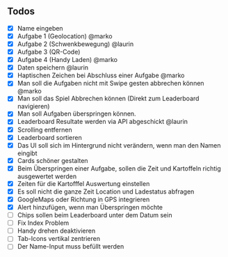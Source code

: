## Todos
- [x] Name eingeben
- [x] Aufgabe 1 (Geolocation) @marko
- [x] Aufgabe 2 (Schwenkbewegung) @laurin
- [x] Aufgabe 3 (QR-Code)
- [x] Aufgabe 4 (Handy Laden) @marko
- [x] Daten speichern @laurin
- [x] Haptischen Zeichen bei Abschluss einer Aufgabe @marko
- [x] Man soll die Aufgaben nicht mit Swipe gesten abbrechen können @marko
- [x] Man soll das Spiel Abbrechen können (Direkt zum Leaderboard navigieren) 
- [x] Man soll Aufgaben überspringen können.
- [x] Leaderboard Resultate werden via API abgeschickt @laurin
- [x] Scrolling entfernen
- [x] Leaderboard sortieren
- [x] Das UI soll sich im Hintergrund nicht verändern, wenn man den Namen eingibt
- [x] Cards schöner gestalten
- [x] Beim Überspringen einer Aufgabe, sollen die Zeit und Kartoffeln richtig ausgewertet werden
- [x] Zeiten für die Kartofffel Auswertung einstellen
- [x] Es soll nicht die ganze Zeit Location und Ladestatus abfragen
- [x] GoogleMaps oder Richtung in GPS integrieren
- [x] Alert hinzufügen, wenn man Überspringen möchte
- [ ] Chips sollen beim Leaderboard unter dem Datum sein
- [ ] Fix Index Problem
- [ ] Handy drehen deaktivieren
- [ ] Tab-Icons vertikal zentrieren
- [ ] Der Name-Input muss befüllt werden
